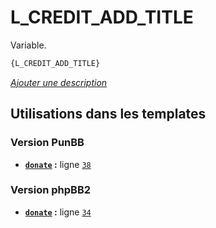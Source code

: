 # L_CREDIT_ADD_TITLE


Variable.

```html
{L_CREDIT_ADD_TITLE}
```

[*Ajouter une description*](https://fa-tvars.appspot.com/var/L_CREDIT_ADD_TITLE)

## Utilisations dans les templates

### Version PunBB
* __[`donate`](../tpl/var/punbb/donate.md#readme) :__ ligne [`38`](../tpl/src/punbb/donate.tpl#L38)

### Version phpBB2
* __[`donate`](../tpl/var/subsilver/donate.md#readme) :__ ligne [`34`](../tpl/src/subsilver/donate.tpl#L34)